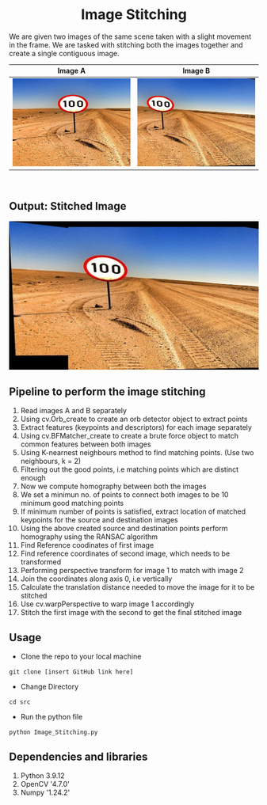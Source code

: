 <h1 style="text-align: center;">Image Stitching</h1>

We are given two images of the same scene taken with a slight movement in the frame. We are tasked with stitching both the images together and create a single contiguous image. <br>

Image A         |  Image B
:-------------------------:|:-------------------------:
![](./images/Q2imageA.png)  |  ![](./images/Q2imageB.png)
<br>

## Output: Stitched Image
<p align="center">
    <img src="./images/stiched_image.jpg"> 

<br>

## Pipeline to perform the image stitching
1. Read images A and B separately
2. Using cv.Orb_create to create an orb detector object to extract points
3. Extract features (keypoints and descriptors) for each image separately
4. Using cv.BFMatcher_create to create a brute force object to match common features
between both images
5. Using K-nearnest neighbours method to find matching points. (Use two neighbours, k = 2)
6. Filtering out the good points, i.e matching points which are distinct enough
7. Now we compute homography between both the images
8. We set a minimun no. of points to connect both images to be 10 minimum good matching
points
9. If minimum number of points is satisfied, extract location of matched keypoints for the
source and destination images
10. Using the above created source and destination points perform homography using the
RANSAC algorithm
11. Find Reference coodinates of first image
12. Find reference coordinates of second image, which needs to be transformed
13. Performing perspective transform for image 1 to match with image 2
14. Join the coordinates along axis 0, i.e vertically
15. Calculate the translation distance needed to move the image for it to be stitched
16. Use cv.warpPerspective to warp image 1 accordingly
17. Stitch the first image with the second to get the final stitched image




## Usage
* Clone the repo to your local machine
```
git clone [insert GitHub link here]
```
* Change Directory
```
cd src
```
* Run the python file
```
python Image_Stitching.py
```

## Dependencies and libraries
1. Python 3.9.12
2. OpenCV '4.7.0'
3. Numpy '1.24.2'
